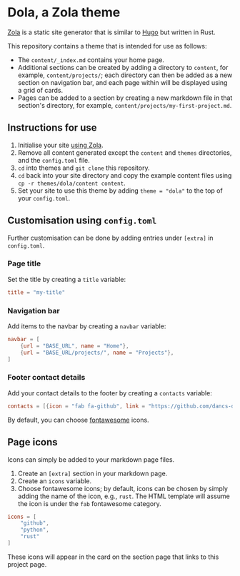 # Dola, a Zola theme

[Zola](https://www.getzola.org/) is a static site generator that is similar to [Hugo](https://gohugo.io/) but written in Rust.

This repository contains a theme that is intended for use as follows:

 - The `content/_index.md` contains your home page.
 - Additional sections can be created by adding a directory to `content`, for example, `content/projects/`; each directory can then be added as a new section on navigation bar, and each page within will be displayed using a grid of cards.
 - Pages can be added to a section by creating a new markdown file in that section's directory, for example, `content/projects/my-first-project.md`.

## Instructions for use

1. Initialise your site [using Zola](https://www.getzola.org/documentation/getting-started/overview/#initialize-site).
1. Remove all content generated except the `content` and `themes` directories, and the `config.toml` file.
1. `cd` into themes and `git clone` this repository.
1. `cd` back into your site directory and copy the example content files using `cp -r themes/dola/content content`.
1. Set your site to use this theme by adding `theme = "dola"` to the top of your `config.toml`.

## Customisation using `config.toml`

Further customisation can be done by adding entries under `[extra]` in `config.toml`.

### Page title

Set the title by creating a `title` variable:

```toml
title = "my-title"
```

### Navigation bar

Add items to the navbar by creating a `navbar` variable:

```toml
navbar = [
    {url = "BASE_URL", name = "Home"},
    {url = "BASE_URL/projects/", name = "Projects"},
]
```

### Footer contact details

Add your contact details to the footer by creating a `contacts` variable:

```toml
contacts = [{icon = "fab fa-github", link = "https://github.com/dancs-dev"}, {icon = "fas fa-envelope", link = "mailto:email@example.com"}]
```

By default, you can choose [fontawesome](https://fontawesome.com/v5/search) icons.

## Page icons

Icons can simply be added to your markdown page files.

1. Create an `[extra]` section in your markdown page.
1. Create an `icons` variable.
1. Choose fontawesome icons; by default, icons can be chosen by simply adding the name of the icon, e.g., `rust`. The HTML template will assume the icon is under the `fab` fontawesome category.

```toml
icons = [
    "github",
    "python",
    "rust"
]
```

These icons will appear in the card on the section page that links to this project page.

